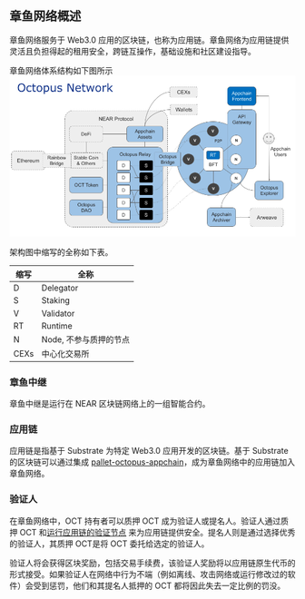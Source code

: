 ## 章鱼网络概述

章鱼网络服务于 Web3.0 应用的区块链，也称为应用链。章鱼网络为应用链提供灵活且负担得起的租用安全，跨链互操作，基础设施和社区建设指导。

章鱼网络体系结构如下图所示
![章鱼网络体系结构](../en/general/Octopus_Architecture.png)

架构图中缩写的全称如下表。

| 缩写 | 全称  |
|------|------|
| D | Delegator |
| S | Staking |
| V | Validator |
| RT | Runtime |
| N | Node, 不参与质押的节点 | 
| CEXs | 中心化交易所 | 
### 章鱼中继

章鱼中继是运行在 NEAR 区块链网络上的一组智能合约。

### 应用链

应用链是指基于 Substrate 为特定 Web3.0 应用开发的区块链。基于 Substrate 的区块链可以通过集成 [pallet-octopus-appchain](https://github.com/octopus-network/pallet-octopus-appchain)，成为章鱼网络中的应用链加入章鱼网络。

### 验证人

在章鱼网络中，OCT 持有者可以质押 OCT 成为验证人或提名人。验证人通过质押 OCT 和[运行应用链的验证节点](../maintain/validator-guide.md) 来为应用链提供安全。提名人则是通过选择优秀的验证人，其质押 OCT是将 OCT 委托给选定的验证人。

验证人将会获得区块奖励，包括交易手续费，该验证人奖励将以应用链原生代币的形式接受。如果验证人在网络中行为不端（例如离线、攻击网络或运行修改过的软件）会受到惩罚，他们和其提名人抵押的 OCT 都将因此失去一定比例的罚没。
